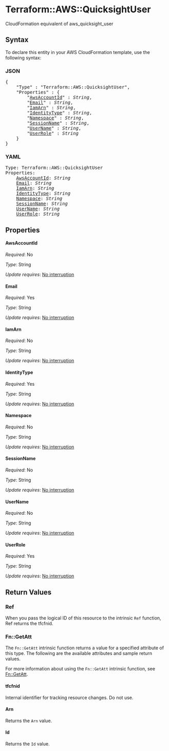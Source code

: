 # Terraform::AWS::QuicksightUser

CloudFormation equivalent of aws_quicksight_user

## Syntax

To declare this entity in your AWS CloudFormation template, use the following syntax:

### JSON

<pre>
{
    "Type" : "Terraform::AWS::QuicksightUser",
    "Properties" : {
        "<a href="#awsaccountid" title="AwsAccountId">AwsAccountId</a>" : <i>String</i>,
        "<a href="#email" title="Email">Email</a>" : <i>String</i>,
        "<a href="#iamarn" title="IamArn">IamArn</a>" : <i>String</i>,
        "<a href="#identitytype" title="IdentityType">IdentityType</a>" : <i>String</i>,
        "<a href="#namespace" title="Namespace">Namespace</a>" : <i>String</i>,
        "<a href="#sessionname" title="SessionName">SessionName</a>" : <i>String</i>,
        "<a href="#username" title="UserName">UserName</a>" : <i>String</i>,
        "<a href="#userrole" title="UserRole">UserRole</a>" : <i>String</i>
    }
}
</pre>

### YAML

<pre>
Type: Terraform::AWS::QuicksightUser
Properties:
    <a href="#awsaccountid" title="AwsAccountId">AwsAccountId</a>: <i>String</i>
    <a href="#email" title="Email">Email</a>: <i>String</i>
    <a href="#iamarn" title="IamArn">IamArn</a>: <i>String</i>
    <a href="#identitytype" title="IdentityType">IdentityType</a>: <i>String</i>
    <a href="#namespace" title="Namespace">Namespace</a>: <i>String</i>
    <a href="#sessionname" title="SessionName">SessionName</a>: <i>String</i>
    <a href="#username" title="UserName">UserName</a>: <i>String</i>
    <a href="#userrole" title="UserRole">UserRole</a>: <i>String</i>
</pre>

## Properties

#### AwsAccountId

_Required_: No

_Type_: String

_Update requires_: [No interruption](https://docs.aws.amazon.com/AWSCloudFormation/latest/UserGuide/using-cfn-updating-stacks-update-behaviors.html#update-no-interrupt)

#### Email

_Required_: Yes

_Type_: String

_Update requires_: [No interruption](https://docs.aws.amazon.com/AWSCloudFormation/latest/UserGuide/using-cfn-updating-stacks-update-behaviors.html#update-no-interrupt)

#### IamArn

_Required_: No

_Type_: String

_Update requires_: [No interruption](https://docs.aws.amazon.com/AWSCloudFormation/latest/UserGuide/using-cfn-updating-stacks-update-behaviors.html#update-no-interrupt)

#### IdentityType

_Required_: Yes

_Type_: String

_Update requires_: [No interruption](https://docs.aws.amazon.com/AWSCloudFormation/latest/UserGuide/using-cfn-updating-stacks-update-behaviors.html#update-no-interrupt)

#### Namespace

_Required_: No

_Type_: String

_Update requires_: [No interruption](https://docs.aws.amazon.com/AWSCloudFormation/latest/UserGuide/using-cfn-updating-stacks-update-behaviors.html#update-no-interrupt)

#### SessionName

_Required_: No

_Type_: String

_Update requires_: [No interruption](https://docs.aws.amazon.com/AWSCloudFormation/latest/UserGuide/using-cfn-updating-stacks-update-behaviors.html#update-no-interrupt)

#### UserName

_Required_: No

_Type_: String

_Update requires_: [No interruption](https://docs.aws.amazon.com/AWSCloudFormation/latest/UserGuide/using-cfn-updating-stacks-update-behaviors.html#update-no-interrupt)

#### UserRole

_Required_: Yes

_Type_: String

_Update requires_: [No interruption](https://docs.aws.amazon.com/AWSCloudFormation/latest/UserGuide/using-cfn-updating-stacks-update-behaviors.html#update-no-interrupt)

## Return Values

### Ref

When you pass the logical ID of this resource to the intrinsic `Ref` function, Ref returns the tfcfnid.

### Fn::GetAtt

The `Fn::GetAtt` intrinsic function returns a value for a specified attribute of this type. The following are the available attributes and sample return values.

For more information about using the `Fn::GetAtt` intrinsic function, see [Fn::GetAtt](https://docs.aws.amazon.com/AWSCloudFormation/latest/UserGuide/intrinsic-function-reference-getatt.html).

#### tfcfnid

Internal identifier for tracking resource changes. Do not use.

#### Arn

Returns the <code>Arn</code> value.

#### Id

Returns the <code>Id</code> value.

